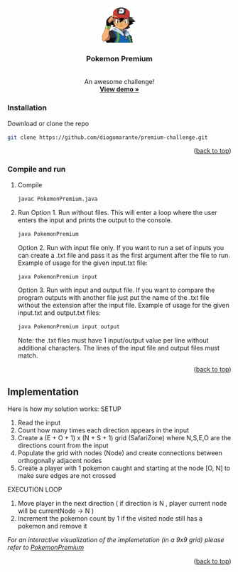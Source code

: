 <br />
<div align="center">
  <a href="https://github.com/diogomarante/premium-challenge">
    <img src="ash.png" alt="Ash" width="80" height="80">
  </a>

  <h3 align="center">Pokemon Premium</h3>

  <p align="center">
    <br>
    An awesome challenge!
    <br/>
    <a href="https://pokemon-premium.herokuapp.com"><strong>View demo »</strong></a>
  </p>
</div>

### Installation

Download or clone the repo
   ```sh
   git clone https://github.com/diogomarante/premium-challenge.git
   ```

<p align="right">(<a href="#top">back to top</a>)</p>

### Compile and run

1. Compile
   ```sh
   javac PokemonPremium.java
   ```
2. Run 
   Option 1. Run without files. This will enter a loop where the user enters the input and prints the output to the console. 
   ```sh
   java PokemonPremium
   ```
   Option 2. Run with input file only. If you want to run a set of inputs you can create a .txt file and pass it as the first argument after the file to run.
   Example of usage for the given input.txt file:
   ```sh
   java PokemonPremium input
   ```
   Option 3. Run with input and output file. If you want to compare the program outputs with another file just put the name of the .txt file without the extension after the input file.
   Example of usage for the given input.txt and output.txt files:
   ```sh
   java PokemonPremium input output
   ```
   
   Note: the .txt files must have 1 input/output value per line without additional characters. The lines of the input file and output files must match.

<p align="right">(<a href="#top">back to top</a>)</p>

## Implementation

Here is how my solution works:
SETUP
1. Read the input
2. Count how many times each direction appears in the input
3. Create a (E + O + 1) x (N + S + 1) grid (SafariZone) where N,S,E,O are the directions count from the input
4. Populate the grid with nodes (Node) and create connections between orthogonally adjacent nodes
5. Create a player with 1 pokemon caught and starting at the node [O, N] to make sure edges are not crossed

EXECUTION LOOP
1. Move player in the next direction ( if direction is N , player current node will be currentNode -> N )
2. Increment the pokemon count by 1 if the visited node still has a pokemon and remove it


_For an interactive visualization of the implemetation (in a 9x9 grid) please refer to [PokemonPremium](https://pokemon-premium.herokuapp.com/)_

<p align="right">(<a href="#top">back to top</a>)</p>
